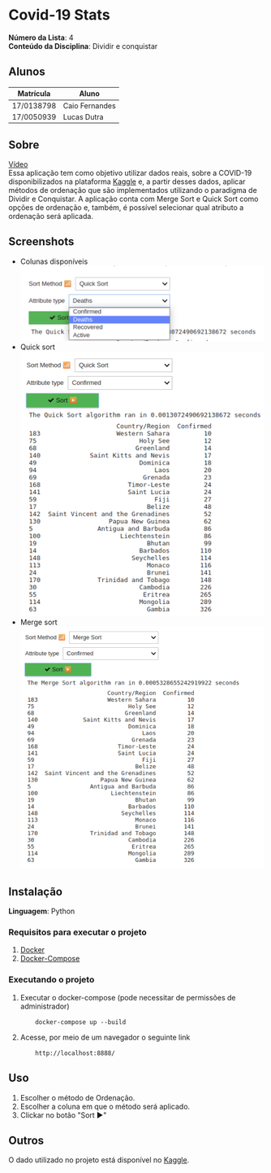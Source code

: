 # Covid-19 Stats

**Número da Lista**: 4<br>
**Conteúdo da Disciplina**: Dividir e conquistar<br>

## Alunos
|Matrícula | Aluno |
| -- | -- |
| 17/0138798  |  Caio Fernandes |
| 17/0050939 | Lucas Dutra |

## Sobre 
[Vídeo](https://github.com/projeto-de-algoritmos/D-C_Covid19_stats/blob/master/explicao.mp4)  
Essa aplicação tem como objetivo utilizar dados reais, sobre a COVID-19 disponibilizados na plataforma [Kaggle](https://www.kaggle.com/) e, a partir desses dados, aplicar métodos de ordenação que são implementados utilizando o paradigma de Dividir e Conquistar. A aplicação conta com Merge Sort e Quick Sort como opções de ordenação e, também, é possível selecionar qual atributo a ordenação será aplicada.

## Screenshots
* Colunas disponíveis
![columns](img/columns.png)
* Quick sort
![Quicksort](img/quicksort.png)
* Merge sort
![MergeSort](img/mergesort.png)

## Instalação 
**Linguagem**: Python<br>

### Requisitos para executar o projeto
1. [Docker](https://docs.docker.com/get-docker/)
2. [Docker-Compose](https://docs.docker.com/compose/install/)

### Executando o projeto
1. Executar o docker-compose (pode necessitar de permissões de administrador)
    ```
        docker-compose up --build
    ```
2. Acesse, por meio de um navegador o seguinte link
    ```
        http://localhost:8888/
    ```

## Uso 
1. Escolher o método de Ordenação.
2. Escolher a coluna em que o método será aplicado.
3. Clickar no botão "Sort ▶️"

## Outros 
O dado utilizado no projeto está disponível no [Kaggle](https://www.kaggle.com/imdevskp/corona-virus-report?select=country_wise_latest.csv).





